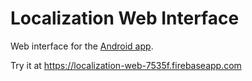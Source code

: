 # Localization Web Interface
Web interface for the [Android app](https://github.com/jifalops/localization).


Try it at https://localization-web-7535f.firebaseapp.com
